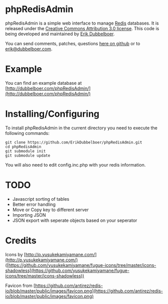 phpRedisAdmin
=============

phpRedisAdmin is a simple web interface to manage [Redis](http://redis.io/) databases. It is released under the [Creative Commons Attribution 3.0 license](http://creativecommons.org/licenses/by/3.0/). This code is being developed and maintained by [Erik Dubbelboer](https://github.com/ErikDubbelboer/).

You can send comments, patches, questions [here on github](https://github.com/ErikDubbelboer/phpRedisAdmin/issues) or to erik@dubbelboer.com.


Example
=======

You can find an example database at [http://dubbelboer.com/phpRedisAdmin/](http://dubbelboer.com/phpRedisAdmin/)


Installing/Configuring
======================

To install phpRedisAdmin in the current directory you need to execute the following commands:

```
git clone https://github.com/ErikDubbelboer/phpRedisAdmin.git
cd phpRedisAdmin
git submodule init
git submodule update
```

You will also need to edit config.inc.php with your redis information.


TODO
====

* Javascript sorting of tables
* Better error handling
* Move or Copy key to different server
* Importing JSON
* JSON export with seperate objects based on your seperator


Credits
=======

Icons by [http://p.yusukekamiyamane.com/](http://p.yusukekamiyamane.com/) ([https://github.com/yusukekamiyamane/fugue-icons/tree/master/icons-shadowless](https://github.com/yusukekamiyamane/fugue-icons/tree/master/icons-shadowless))

Favicon from [https://github.com/antirez/redis-io/blob/master/public/images/favicon.png](https://github.com/antirez/redis-io/blob/master/public/images/favicon.png)

